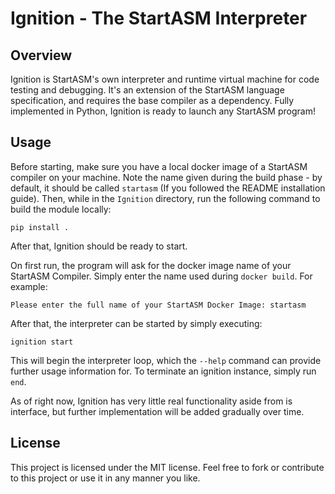 # Ignition - The StartASM Interpreter

## Overview
Ignition is StartASM's own interpreter and runtime virtual machine for code testing and debugging. It's an extension of the StartASM language specification, and requires the base compiler as a dependency. Fully implemented in Python, Ignition is ready to launch any StartASM program!

## Usage
Before starting, make sure you have a local docker image of a StartASM compiler on your machine. Note the name given during the build phase - by default, it should be called `startasm` (If you followed the README installation guide).
Then, while in the `Ignition` directory, run the following command to build the module locally:
```
pip install .
```
After that, Ignition should be ready to start. 

On first run, the program will ask for the docker image name of your StartASM Compiler. Simply enter the name used during `docker build`. For example:
```
Please enter the full name of your StartASM Docker Image: startasm
```

After that, the interpreter can be started by simply executing:
```
ignition start
```

This will begin the interpreter loop, which the `--help` command can provide further usage information for. To terminate an ignition instance, simply run `end`.

As of right now, Ignition has very little real functionality aside from is interface, but further implementation will be added gradually over time.

## License
This project is licensed under the MIT license. Feel free to fork or contribute to this project or use it in any manner you like.